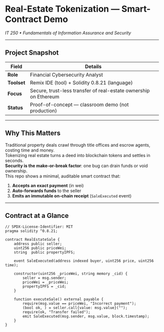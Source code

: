 # Real-Estate Tokenization — Smart-Contract Demo  
*IT 250 • Fundamentals of Information Assurance and Security*

---

## Project Snapshot
| Field | Details |
|-------|---------|
| **Role** | Financial Cybersecurity Analyst |
| **Toolset** | Remix IDE (tool) + Solidity 0.8.21 (language) |
| **Focus** | Secure, trust-less transfer of real-estate ownership on Ethereum |
| **Status** | Proof-of-concept — classroom demo (not production) |

---

## Why This Matters
Traditional property deals crawl through title offices and escrow agents, costing time and money.  
Tokenizing real estate turns a deed into blockchain tokens and settles in seconds.  
**Security is the make-or-break factor**: one bug can drain funds or void ownership.  
This repo shows a minimal, auditable smart contract that:

1. **Accepts an exact payment** (in wei)  
2. **Auto-forwards funds** to the seller  
3. **Emits an immutable on-chain receipt** (`SaleExecuted` event)

---

## Contract at a Glance

```solidity
// SPDX-License-Identifier: MIT
pragma solidity ^0.8.21;

contract RealEstateSale {
    address public seller;
    uint256 public priceWei;
    string  public propertyIPFS;

    event SaleExecuted(address indexed buyer, uint256 price, uint256 time);

    constructor(uint256 _priceWei, string memory _cid) {
        seller = msg.sender;
        priceWei = _priceWei;
        propertyIPFS = _cid;
    }

    function executeSale() external payable {
        require(msg.value == priceWei, "Incorrect payment");
        (bool ok, ) = seller.call{value: msg.value}("");
        require(ok, "Transfer failed");
        emit SaleExecuted(msg.sender, msg.value, block.timestamp);
    }
}

